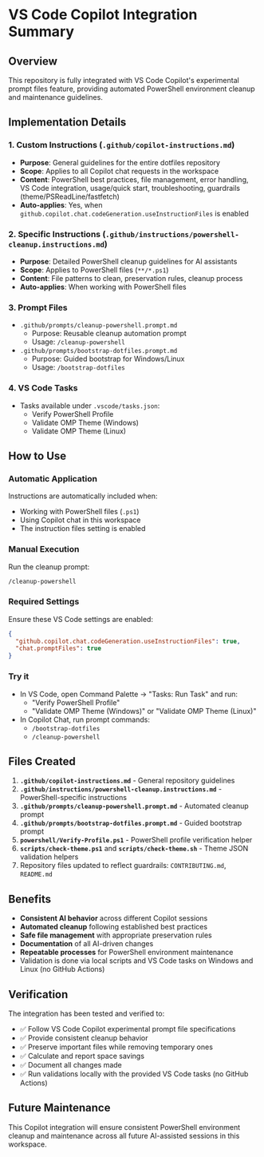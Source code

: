 # VS Code Copilot Integration Summary

## Overview

This repository is fully integrated with VS Code Copilot's experimental prompt files feature, providing automated PowerShell environment cleanup and maintenance guidelines.

## Implementation Details

### 1. Custom Instructions (`.github/copilot-instructions.md`)

- **Purpose**: General guidelines for the entire dotfiles repository
- **Scope**: Applies to all Copilot chat requests in the workspace
- **Content**: PowerShell best practices, file management, error handling, VS Code integration, usage/quick start, troubleshooting, guardrails (theme/PSReadLine/fastfetch)
- **Auto-applies**: Yes, when `github.copilot.chat.codeGeneration.useInstructionFiles` is enabled

### 2. Specific Instructions (`.github/instructions/powershell-cleanup.instructions.md`)

- **Purpose**: Detailed PowerShell cleanup guidelines for AI assistants
- **Scope**: Applies to PowerShell files (`**/*.ps1`)
- **Content**: File patterns to clean, preservation rules, cleanup process
- **Auto-applies**: When working with PowerShell files

### 3. Prompt Files

- `.github/prompts/cleanup-powershell.prompt.md`
  - Purpose: Reusable cleanup automation prompt
  - Usage: `/cleanup-powershell`
- `.github/prompts/bootstrap-dotfiles.prompt.md`
  - Purpose: Guided bootstrap for Windows/Linux
  - Usage: `/bootstrap-dotfiles`

### 4. VS Code Tasks

- Tasks available under `.vscode/tasks.json`:
  - Verify PowerShell Profile
  - Validate OMP Theme (Windows)
  - Validate OMP Theme (Linux)

## How to Use

### Automatic Application

Instructions are automatically included when:

- Working with PowerShell files (`.ps1`)
- Using Copilot chat in this workspace
- The instruction files setting is enabled

### Manual Execution

Run the cleanup prompt:

```bash
/cleanup-powershell
```

### Required Settings

Ensure these VS Code settings are enabled:

```json
{
  "github.copilot.chat.codeGeneration.useInstructionFiles": true,
  "chat.promptFiles": true
}
```

### Try it

- In VS Code, open Command Palette → "Tasks: Run Task" and run:
  - "Verify PowerShell Profile"
  - "Validate OMP Theme (Windows)" or "Validate OMP Theme (Linux)"
- In Copilot Chat, run prompt commands:
  - `/bootstrap-dotfiles`
  - `/cleanup-powershell`

## Files Created

1. **`.github/copilot-instructions.md`** - General repository guidelines
2. **`.github/instructions/powershell-cleanup.instructions.md`** - PowerShell-specific instructions
3. **`.github/prompts/cleanup-powershell.prompt.md`** - Automated cleanup prompt
4. **`.github/prompts/bootstrap-dotfiles.prompt.md`** - Guided bootstrap prompt
5. **`powershell/Verify-Profile.ps1`** - PowerShell profile verification helper
6. **`scripts/check-theme.ps1`** and **`scripts/check-theme.sh`** - Theme JSON validation helpers
7. Repository files updated to reflect guardrails: `CONTRIBUTING.md`, `README.md`

## Benefits

- **Consistent AI behavior** across different Copilot sessions
- **Automated cleanup** following established best practices
- **Safe file management** with appropriate preservation rules
- **Documentation** of all AI-driven changes
- **Repeatable processes** for PowerShell environment maintenance
- Validation is done via local scripts and VS Code tasks on Windows and Linux (no GitHub Actions)

## Verification

The integration has been tested and verified to:

- ✅ Follow VS Code Copilot experimental prompt file specifications
- ✅ Provide consistent cleanup behavior
- ✅ Preserve important files while removing temporary ones
- ✅ Calculate and report space savings
- ✅ Document all changes made
- ✅ Run validations locally with the provided VS Code tasks (no GitHub Actions)

## Future Maintenance

This Copilot integration will ensure consistent PowerShell environment cleanup and maintenance across all future AI-assisted sessions in this workspace.
